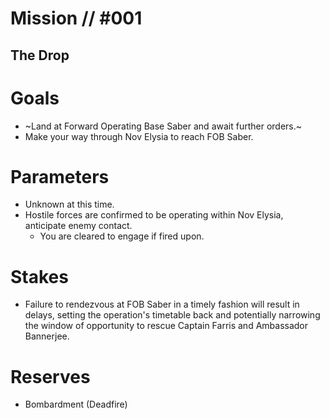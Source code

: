 # Mission // #001
## The Drop
# Goals
- ~Land at Forward Operating Base Saber and await further orders.~
- Make your way through Nov Elysia to reach FOB Saber.
  
# Parameters
- Unknown at this time.
- Hostile forces are confirmed to be operating within Nov Elysia, anticipate enemy contact.
  - You are cleared to engage if fired upon.

# Stakes
- Failure to rendezvous at FOB Saber in a timely fashion will result in delays, setting the operation's timetable back and potentially narrowing the window of opportunity to rescue Captain Farris and Ambassador Bannerjee.

# Reserves
- Bombardment (Deadfire)
